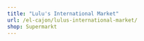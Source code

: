 ```yaml
---
title: "Lulu's International Market"
url: /el-cajon/lulus-international-market/
shop: Supermarkt
---
```

